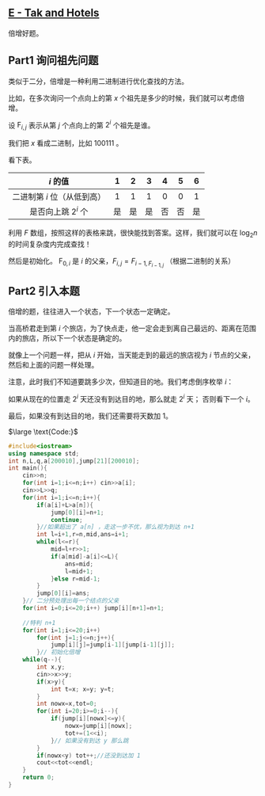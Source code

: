 ## [E - Tak and Hotels](https://atcoder.jp/contests/arc060/tasks/arc060_c)

倍增好题。

## Part1 询问祖先问题

类似于二分，倍增是一种利用二进制进行优化查找的方法。

比如，在多次询问一个点向上的第 $x$ 个祖先是多少的时候，我们就可以考虑倍增。

设 $\text{F}_{i,j}$ 表示从第 $j$ 个点向上的第 $2^i$ 个祖先是谁。

我们把 $x$ 看成二进制，比如 $100111$ 。

看下表。

| $i$ 的值 | $1$ | $2$ | $3$ | $4$ | $5$ | $6$ |
| :-----------: | :-----------: | :-----------: | :-----------: | :-----------: | :-----------: | :----: |
| 二进制第 $i$ 位（从低到高） | $1$ | $1$ | $1$ | $0$ | $0$ |$1$ |
| 是否向上跳 $2^i$ 个 | 是 | 是 | 是 | 否 | 否 |是 |

利用 $F$ 数组，按照这样的表格来跳，很快能找到答案。这样，我们就可以在 $\log_2n$ 的时间复杂度内完成查找！

然后是初始化。 $\text{F}_{0,i}$ 是 $i$ 的父亲，$F_{i,j}=F_{i-1,F_{i-1,j}}$ （根据二进制的关系）

## Part2 引入本题

倍增的题，往往进入一个状态，下一个状态一定确定。

当高桥君走到第 $i$ 个旅店，为了快点走，他一定会走到离自己最远的、距离在范围内的旅店，所以下一个状态是确定的。

就像上一个问题一样，把从 $i$ 开始，当天能走到的最远的旅店视为 $i$ 节点的父亲，然后和上面的问题一样处理。

注意，此时我们不知道要跳多少次，但知道目的地。我们考虑倒序枚举 $i$：

如果从现在的位置走 $2^i$ 天还没有到达目的地，那么就走 $2^i$ 天；
否则看下一个 $i$。

最后，如果没有到达目的地，我们还需要将天数加 $1$。

$\large \text{Code:}$

```cpp
#include<iostream>
using namespace std;
int n,L,q,a[200010],jump[21][200010];
int main(){
	cin>>n;
	for(int i=1;i<=n;i++) cin>>a[i];
	cin>>L>>q;
	for(int i=1;i<=n;i++){
		if(a[i]+L>a[n]){
			jump[0][i]=n+1;
			continue;
		}//如果超出了 a[n] ，走这一步不优，那么视为到达 n+1
		int l=i+1,r=n,mid,ans=i+1;
		while(l<=r){
			mid=l+r>>1;
			if(a[mid]-a[i]<=L){
				ans=mid;
				l=mid+1;
			}else r=mid-1;
		}
		jump[0][i]=ans;
	}// 二分预处理出每一个结点的父亲
	for(int i=0;i<=20;i++) jump[i][n+1]=n+1;
    
    //特判 n+1 
	for(int i=1;i<=20;i++)
		for(int j=1;j<=n;j++){
			jump[i][j]=jump[i-1][jump[i-1][j]];
		}// 初始化倍增
	while(q--){
		int x,y;
		cin>>x>>y;
		if(x>y){
			int t=x; x=y; y=t;
		}
		int nowx=x,tot=0;
		for(int i=20;i>=0;i--){
			if(jump[i][nowx]<=y){
				nowx=jump[i][nowx];
				tot+=(1<<i);
			}// 如果没有到达 y 那么跳
		}
		if(nowx<y) tot++;//还没到达加 1
		cout<<tot<<endl;
	}
	return 0;
}
```